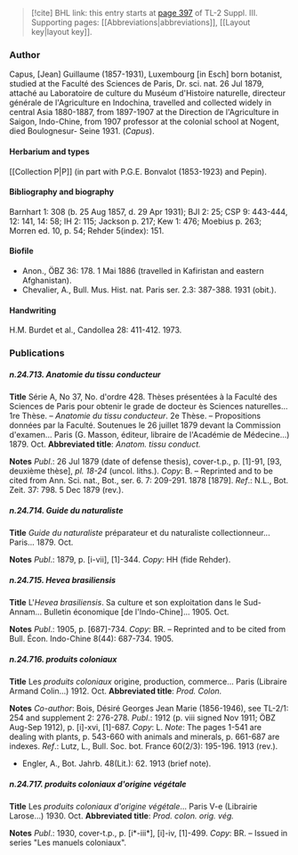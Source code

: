 > [!cite] BHL link: this entry starts at [page 397](https://www.biodiversitylibrary.org/item/103861#page/407/mode/1up) of TL-2 Suppl. III.
> Supporting pages: [[Abbreviations|abbreviations]], [[Layout key|layout key]].

### Author

Capus, \[Jean\] Guillaume (1857-1931), Luxembourg \[in Esch\] born botanist, studied at the Faculté des Sciences de Paris, Dr. sci. nat. 26 Jul 1879, attaché au Laboratoire de culture du Muséum d'Histoire naturelle, directeur générale de l'Agriculture en Indochina, travelled and collected widely in central Asia 1880-1887, from 1897-1907 at the Direction de l'Agriculture in Saigon, Indo-Chine, from 1907 professor at the colonial school at Nogent, died Boulognesur- Seine 1931. (*Capus*).

#### Herbarium and types

[[Collection P|P]] (in part with P.G.E. Bonvalot (1853-1923) and Pepin).

#### Bibliography and biography

Barnhart 1: 308 (b. 25 Aug 1857, d. 29 Apr 1931); BJI 2: 25; CSP 9: 443-444, 12: 141, 14: 58; IH 2: 115; Jackson p. 217; Kew 1: 476; Moebius p. 263; Morren ed. 10, p. 54; Rehder 5(index): 151.

#### Biofile

- Anon., ÖBZ 36: 178. 1 Mai 1886 (travelled in Kafiristan and eastern Afghanistan).
- Chevalier, A., Bull. Mus. Hist. nat. Paris ser. 2.3: 387-388. 1931 (obit.).

#### Handwriting

H.M. Burdet et al., Candollea 28: 411-412. 1973.

### Publications

##### n.24.713. Anatomie du tissu conducteur

**Title**
Série A, No 37, No. d'ordre 428. Thèses présentées à la Faculté des Sciences de Paris pour obtenir le grade de docteur ès Sciences naturelles... 1re Thèse. – *Anatomie du tissu conducteur*. 2e Thèse. – Propositions données par la Faculté. Soutenues le 26 juillet 1879 devant la Commission d'examen... Paris (G. Masson, éditeur, libraire de l'Académie de Médecine...) 1879. Oct.
**Abbreviated title**: *Anatom. tissu conduct.*

**Notes**
*Publ*.: 26 Jul 1879 (date of defense thesis), cover-t.p., p. \[1\]-91, \[93, deuxième thèse\], *pl. 18-24* (uncol. liths.). *Copy*: B. – Reprinted and to be cited from Ann. Sci. nat., Bot., ser. 6. 7: 209-291. 1878 \[1879\].
*Ref*.: N.L., Bot. Zeit. 37: 798. 5 Dec 1879 (rev.).

##### n.24.714. Guide du naturaliste

**Title**
*Guide du naturaliste* préparateur et du naturaliste collectionneur... Paris... 1879. Oct.

**Notes**
*Publ*.: 1879, p. \[i-vii\], \[1\]-344. *Copy*: HH (fide Rehder).

##### n.24.715. Hevea brasiliensis

**Title**
L'*Hevea brasiliensis*. Sa culture et son exploitation dans le Sud-Annam... Bulletin économique \[de l'Indo-Chine\]... 1905. Oct.

**Notes**
*Publ*.: 1905, p. \[687\]-734. *Copy*: BR. – Reprinted and to be cited from Bull. Écon. Indo-Chine 8(44): 687-734. 1905.

##### n.24.716. produits coloniaux

**Title**
Les *produits coloniaux* origine, production, commerce... Paris (Libraire Armand Colin...) 1912. Oct.
**Abbreviated title**: *Prod. Colon.*

**Notes**
*Co-author*: Bois, Désiré Georges Jean Marie (1856-1946), see TL-2/1: 254 and supplement 2: 276-278.
*Publ*.: 1912 (p. viii signed Nov 1911; ÖBZ Aug-Sep 1912), p. \[i\]-xvi, \[1\]-687. *Copy*: L.
*Note*: The pages 1-541 are dealing with plants, p. 543-660 with animals and minerals, p. 661-687 are indexes.
*Ref*.: Lutz, L., Bull. Soc. bot. France 60(2/3): 195-196. 1913 (rev.).
- Engler, A., Bot. Jahrb. 48(Lit.): 62. 1913 (brief note).

##### n.24.717. produits coloniaux d'origine végétale

**Title**
Les *produits coloniaux d'origine végétale*... Paris V-e (Librairie Larose...) 1930. Oct.
**Abbreviated title**: *Prod. colon. orig. vég.*

**Notes**
*Publ*.: 1930, cover-t.p., p. \[i\*-iii\*\], \[i\]-iv, \[1\]-499. *Copy*: BR. – Issued in series "Les manuels coloniaux".

